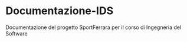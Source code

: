 # Documentazione-IDS
Documentazione del progetto SportFerrara per il corso di Ingegneria del Software
